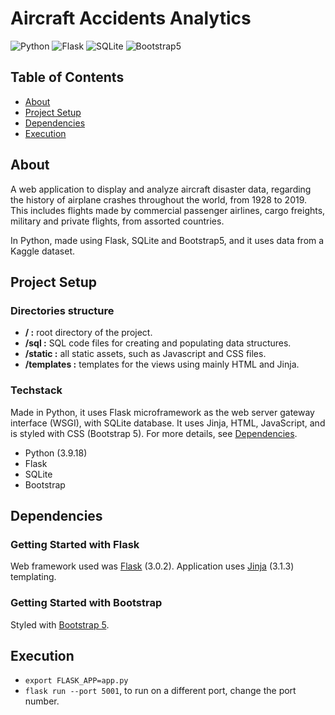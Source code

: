 # Aircraft Accidents Analytics
![Python](https://img.shields.io/badge/python-yellow?style=for-the-badge&logo=python&logoColor=%233776AB)
![Flask](https://img.shields.io/badge/flask-black?style=for-the-badge&logo=flask)
![SQLite](https://img.shields.io/badge/sqlite-%23003B57?style=for-the-badge&logo=sqlite)
![Bootstrap5](https://img.shields.io/badge/bootstrap-%237952B3?style=for-the-badge&logo=pandas&color=%237952B3)

## Table of Contents
 - [About](#about)
 - [Project Setup](#project-setup)
 - [Dependencies](#dependencies)
 - [Execution](#execution)

## About
A web application to display and analyze aircraft disaster data, regarding the history of airplane crashes throughout the world, from 1928 to 2019. This includes flights made by commercial passenger airlines, cargo freights, military and private flights, from assorted countries.

In Python, made using Flask, SQLite and Bootstrap5, and it uses data from a Kaggle dataset.

## Project Setup

### Directories structure
 - **/ :** root directory of the project.
 - **/sql :** SQL code files for creating and populating data structures.
 - **/static :** all static assets, such as Javascript and CSS files.
 - **/templates :** templates for the views using mainly HTML and Jinja.

### Techstack
 Made in Python, it uses Flask microframework as the web server gateway interface (WSGI), with SQLite database. It uses Jinja, HTML, JavaScript, and is styled with CSS (Bootstrap 5). For more details, see [Dependencies](#dependencies).
 
 - Python (3.9.18)
 - Flask
 - SQLite
 - Bootstrap

## Dependencies
### Getting Started with Flask
Web framework used was [Flask](https://flask.palletsprojects.com/en/3.0.x/installation/#install-flask) (3.0.2). Application uses [Jinja](https://jinja.palletsprojects.com/en/3.1.x/intro/#installation) (3.1.3) templating.

### Getting Started with Bootstrap
Styled with [Bootstrap 5](https://getbootstrap.com/docs/5.2/getting-started/download/).

## Execution
- `export FLASK_APP=app.py`
- `flask run --port 5001`, to run on a different port, change the port number.

